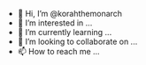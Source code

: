 - 👋 Hi, I’m @korahthemonarch
- 👀 I’m interested in ...
- 🌱 I’m currently learning ...
- 💞️ I’m looking to collaborate on ...
- 📫 How to reach me ...

<!---
korahthemonarch/korahthemonarch is a ✨ special ✨ repository because its `README.md` (this file) appears on your GitHub profile.
You can click the Preview link to take a look at your changes.
--->
